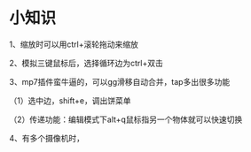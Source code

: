 # 小知识

1、缩放时可以用ctrl+滚轮拖动来缩放

2、模拟三键鼠标后，选择循环边为ctrl+双击

3、mp7插件蛮牛逼的，可以gg滑移自动合并，tap多出很多功能

（1）选中边，shift+e，调出饼菜单

（2）传递功能：编辑模式下alt+q鼠标指另一个物体就可以快速切换

4、有多个摄像机时，
